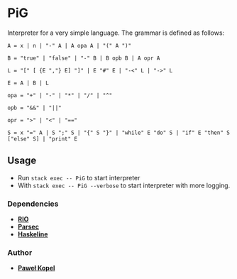 # PiG

Interpreter for a very simple language. The grammar is defined as follows:
```
A = x | n | "-" A | A opa A | "(" A ")"

B = "true" | "false" | "-" B | B opb B | A opr A

L = "[" [ {E ","} E] "]" | E "#" E | "-<" L | "->" L

E = A | B | L

opa = "+" | "-" | "*" | "/" | "^"

opb = "&&" | "||"

opr = ">" | "<" | "=="

S = x "=" A | S ";" S | "{" S "}" | "while" E "do" S | "if" E "then" S ["else" S] | "print" E 
```
## Usage  

* Run `stack exec -- PiG` to start interpreter
* With `stack exec -- PiG --verbose` to start interpreter with more logging.

### Dependencies
* **[RIO](https://hackage.haskell.org/package/rio)**
* **[Parsec](https://hackage.haskell.org/package/parsec)**
* **[Haskeline](https://hackage.haskell.org/package/haskeline)**

### Author

* **[Paweł Kopel](https://github.com/PKopel)**
